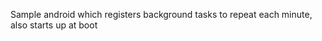 <p>Sample android which registers background tasks to repeat each minute, also starts up at boot<p>
